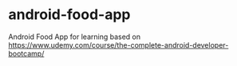 # android-food-app
Android Food App for learning
 based on https://www.udemy.com/course/the-complete-android-developer-bootcamp/